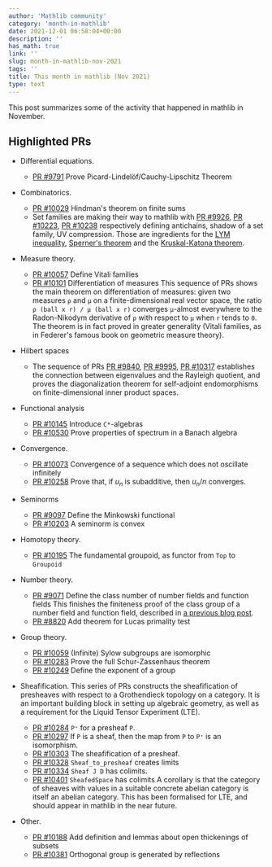 ```yaml
---
author: 'Mathlib community'
category: 'month-in-mathlib'
date: 2021-12-01 06:58:04+00:00
description: ''
has_math: true
link: ''
slug: month-in-mathlib-nov-2021
tags: ''
title: This month in mathlib (Nov 2021)
type: text
---
```


This post summarizes some of the activity that happened in mathlib in November.

## Highlighted PRs

* Differential equations.
  - [PR #9791](https://github.com/leanprover-community/mathlib/pull/9791) Prove Picard-Lindelöf/Cauchy-Lipschitz Theorem

* Combinatorics.
  - [PR #10029](https://github.com/leanprover-community/mathlib/pull/10029) Hindman's theorem on finite sums
  - Set families are making their way to mathlib with
  [PR #9926](https://github.com/leanprover-community/mathlib/pull/9926),
  [PR #10223](https://github.com/leanprover-community/mathlib/pull/10223),
  [PR #10238](https://github.com/leanprover-community/mathlib/pull/10238)
  respectively defining antichains, shadow of a set family, UV compression.
  Those are ingredients for
  the [LYM inequality](https://en.wikipedia.org/wiki/Lubell%E2%80%93Yamamoto%E2%80%93Meshalkin_inequality),
  [Sperner's theorem](https://en.wikipedia.org/wiki/Sperner%27s_theorem)
  and the [Kruskal-Katona theorem](https://en.wikipedia.org/wiki/Sperner%27s_theorem).

* Measure theory.
  - [PR #10057](https://github.com/leanprover-community/mathlib/pull/10057) Define Vitali families
  - [PR #10101](https://github.com/leanprover-community/mathlib/pull/10101) Differentiation of measures
This sequence of PRs shows the main theorem on differentiation of measures: given two measures `ρ` and `μ` on a finite-dimensional real vector space, the ratio `ρ (ball x r) / μ (ball x r)` converges `μ`-almost everywhere to the Radon-Nikodym derivative of `ρ` with respect to `μ` when `r` tends to `0`. The theorem is in fact proved in greater generality (Vitali families, as in Federer's famous book on geometric measure theory).

* Hilbert spaces
  - The sequence of PRs 
[PR #9840](https://github.com/leanprover-community/mathlib/pull/9840),
[PR #9995](https://github.com/leanprover-community/mathlib/pull/9995),
[PR #10317](https://github.com/leanprover-community/mathlib/pull/10317)
establishes the connection between eigenvalues and the Rayleigh quotient, and proves the diagonalization theorem for self-adjoint endomorphisms on finite-dimensional inner product spaces.

* Functional analysis
  - [PR #10145](https://github.com/leanprover-community/mathlib/pull/10145) Introduce `C*`-algebras
  - [PR #10530](https://github.com/leanprover-community/mathlib/pull/10530) Prove properties of spectrum in a 
  Banach algebra

* Convergence.
  - [PR #10073](https://github.com/leanprover-community/mathlib/pull/10073) Convergence of a sequence which does not oscillate infinitely
  - [PR #10258](https://github.com/leanprover-community/mathlib/pull/10258) Prove that, if $u_n$ is subadditive, then $u_n / n$ converges.

* Seminorms
  - [PR #9097](https://github.com/leanprover-community/mathlib/pull/9097) Define the Minkowski functional
  - [PR #10203](https://github.com/leanprover-community/mathlib/pull/10203) A seminorm is convex

* Homotopy theory.
  - [PR #10195](https://github.com/leanprover-community/mathlib/pull/10195) The fundamental groupoid, as functor from `Top` to `Groupoid`

* Number theory.
  - [PR #9071](https://github.com/leanprover-community/mathlib/pull/9071) Define the class number of number fields and function fields
  This finishes the finiteness proof of the class group of a number field and function field, described in [a previous blog post](https://leanprover-community.github.io/blog/posts/dedekind-domains-and-class-number-in-lean/).
  - [PR #8820](https://github.com/leanprover-community/mathlib/pull/8820) Add theorem for Lucas primality test

* Group theory.
  - [PR #10059](https://github.com/leanprover-community/mathlib/pull/10059) (Infinite) Sylow subgroups are isomorphic
  - [PR #10283](https://github.com/leanprover-community/mathlib/pull/10283) Prove the full Schur-Zassenhaus theorem
  - [PR #10249](https://github.com/leanprover-community/mathlib/pull/10249) Define the exponent of a group

* Sheafification.
  This series of PRs constructs the sheafification of presheaves with respect to a Grothendieck topology on a category.
  It is an important building block in setting up algebraic geometry,
  as well as a requirement for the Liquid Tensor Experiment (LTE).
  - [PR #10284](https://github.com/leanprover-community/mathlib/pull/10284) `P⁺` for a presheaf `P`.
  - [PR #10297](https://github.com/leanprover-community/mathlib/pull/10297) If `P` is a sheaf, then the map from `P` to `P⁺` is an isomorphism.
  - [PR #10303](https://github.com/leanprover-community/mathlib/pull/10303) The sheafification of a presheaf.
  - [PR #10328](https://github.com/leanprover-community/mathlib/pull/10328) `Sheaf_to_presheaf` creates limits
  - [PR #10334](https://github.com/leanprover-community/mathlib/pull/10334) `Sheaf J D` has colimits.
  - [PR #10401](https://github.com/leanprover-community/mathlib/pull/10401) `SheafedSpace` has colimits
  A corollary is that the category of sheaves
  with values in a suitable concrete abelian category is itself an abelian category.
  This has been formalised for LTE, and should appear in mathlib in the near future.

* Other.
  - [PR #10188](https://github.com/leanprover-community/mathlib/pull/10188) Add definition and lemmas about open thickenings of subsets
  - [PR #10381](https://github.com/leanprover-community/mathlib/pull/10381) Orthogonal group is generated by reflections

